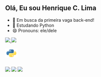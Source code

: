 ## Olá, Eu sou Henrique C. Lima

- 🔭 Em busca da primeira vaga back-end!
- 🌱 Estudando Python
- 😄 Pronouns: ele/dele

<div>
  <a href="https://github.com/henriquelima1984">
  <img height="180em" src="https://github-readme-stats.vercel.app/api?username=henriquelima1984&show_icons=true&theme=dracula&include_all_commits=true&count_private=true"/>
  <img height="166em" src="https://github-readme-stats.vercel.app/api/top-langs/?username=henriquelima1984&layout=compact&langs_count=7&theme=dracula"/>
</div>

<div style="display: inline_block"><br>
  <img align="center" alt="Henrique-Python" height="30" width="40" src="https://raw.githubusercontent.com/devicons/devicon/master/icons/python/python-original.svg">
<div>
  
##

<div>
    <a href="https://instagram.com/jakemuller100" target="_blank"><img src="https://img.shields.io/badge/-Instagram-%23E4405F?style=for-the-badge&logo=instagram&logoColor=white" target="_blank"></a>
  <a href = "henriquecorreia100@gmail.com"><img src="https://img.shields.io/badge/-Gmail-%23333?style=for-the-badge&logo=gmail&logoColor=white" target="_blank"></a>
  <a href="https://www.linkedin.com/in/henrique-correia-934663221/" target="_blank"><img src="https://img.shields.io/badge/-LinkedIn-%230077B5?style=for-the-badge&logo=linkedin&logoColor=white" target="_blank"></a>
</div>
